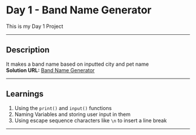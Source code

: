 # Day 1 - Band Name Generator

This is my Day 1 Project

---

## Description

It makes a band name based on inputted city and pet name  
**Solution URL:** [Band Name Generator](main.py)

---

## Learnings

1. Using the `print()` and `input()` functions
2. Naming Variables and storing user input in them
3. Using escape sequence characters like `\n` to insert a line break

---
